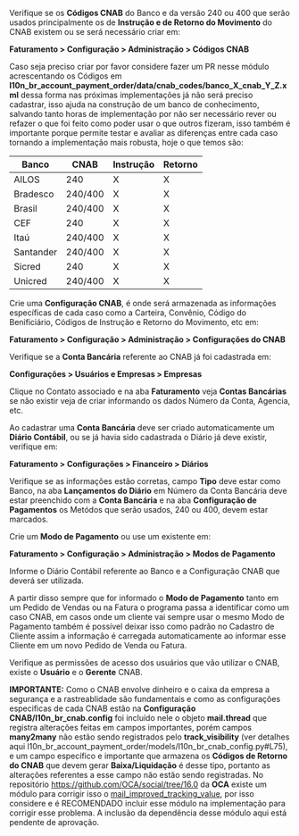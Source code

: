 Verifique se os **Códigos CNAB** do Banco e da versão 240 ou 400 que serão usados principalmente os de **Instrução e de Retorno do Movimento** do CNAB existem ou se será necessário criar em:

**Faturamento > Configuração > Administração > Códigos CNAB**

Caso seja preciso criar por favor considere fazer um PR nesse módulo acrescentando os Códigos em **l10n_br_account_payment_order/data/cnab_codes/banco_X_cnab_Y_Z.xml** dessa forma nas próximas implementações já não será preciso cadastrar, isso ajuda na construção de um banco de conhecimento, salvando tanto horas de implementação por não ser necessário rever ou refazer o que foi feito como poder usar o que outros fizeram, isso também é importante porque permite testar e avaliar as diferenças entre cada caso tornando a implementação mais robusta, hoje o que temos são:

| Banco     | CNAB    | Instrução | Retorno |
|-----------|---------|-----------|---------|
| AILOS     | 240     |    X      |    X    |
| Bradesco  | 240/400 |    X      |    X    |
| Brasil    | 240/400 |    X      |    X    |
| CEF       | 240     |    X      |    X    |
| Itaú      | 240/400 |    X      |    X    |
| Santander | 240/400 |    X      |    X    |
| Sicred    | 240     |    X      |    X    |
| Unicred   | 240/400 |    X      |    X    |

Crie uma **Configuração CNAB**, é onde será armazenada as informações específicas de cada caso como a Carteira, Convênio, Código do Benificiário, Códigos de Instrução e Retorno do Movimento, etc em:

**Faturamento > Configuração > Administração > Configurações do CNAB**

Verifique se a **Conta Bancária** referente ao CNAB já foi cadastrada em:

**Configurações > Usuários e Empresas > Empresas**

Clique no Contato associado e na aba **Faturamento** veja **Contas Bancárias** se não existir veja de criar informando os dados Número da Conta, Agencia, etc.

Ao cadastrar uma **Conta Bancária** deve ser criado automaticamente um **Diário Contábil**, ou se já havia sido cadastrada o Diário já deve existir, verifique em:

**Faturamento > Configurações > Financeiro > Diários**

Verifique se as informações estão corretas, campo **Tipo** deve estar como Banco, na aba **Lançamentos do Diário** em Número da Conta Bancária deve estar preenchido com a **Conta Bancária** e na aba **Configuração de Pagamentos** os Metódos que serão usados, 240 ou 400, devem estar marcados.

Crie um **Modo de Pagamento** ou use um existente em:

**Faturamento > Configuração > Administração > Modos de Pagamento**

Informe o Diário Contábil referente ao Banco e a Configuração CNAB que deverá ser utilizada.

A partir disso sempre que for informado o **Modo de Pagamento** tanto em um Pedido de Vendas ou na Fatura o programa passa a identificar como um caso CNAB, em casos onde um cliente vai sempre usar o mesmo Modo de Pagamento também é possível deixar isso como padrão no Cadastro de Cliente assim a informação é carregada automaticamente ao informar esse Cliente em um novo Pedido de Venda ou Fatura.

Verifique as permissões de acesso dos usuários que vão utilizar o CNAB, existe o **Usuário** e o **Gerente** CNAB.

**IMPORTANTE:** Como o CNAB envolve dinheiro e o caixa da empresa a segurança e a rastreablidade são fundamentais e como as configurações especificas de cada CNAB estão na **Configuração CNAB/l10n_br_cnab.config** foi incluído nele o objeto **mail.thread** que registra alterações feitas em campos importantes, porém campos **many2many** não estão sendo registrados pelo **track_visibility** (ver detalhes aqui l10n_br_account_payment_order/models/l10n_br_cnab_config.py#L75), e um campo específico e importante que armazena os **Códigos de Retorno do CNAB** que devem gerar **Baixa/Liquidação** é desse tipo, portanto as alterações referentes a esse campo não estão sendo registradas. No repositório https://github.com/OCA/social/tree/16.0 da **OCA** existe um módulo para corrigir isso o [mail_improved_tracking_value](https://github.com/OCA/social/tree/16.0/mail_improved_tracking_value), por isso considere e é RECOMENDADO incluir esse módulo na implementação para corrigir esse problema. A inclusão da dependência desse módulo aqui está pendente de aprovação.
